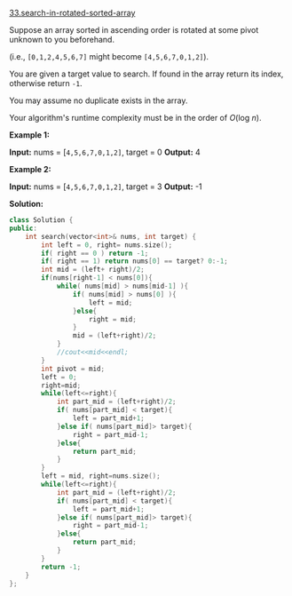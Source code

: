 [33.search-in-rotated-sorted-array](https://leetcode.com/problems/search-in-rotated-sorted-array/)  

Suppose an array sorted in ascending order is rotated at some pivot unknown to you beforehand.

(i.e., `[0,1,2,4,5,6,7]` might become `[4,5,6,7,0,1,2]`).

You are given a target value to search. If found in the array return its index, otherwise return `-1`.

You may assume no duplicate exists in the array.

Your algorithm's runtime complexity must be in the order of _O_(log _n_).

**Example 1:**

**Input:** nums = \[`4,5,6,7,0,1,2]`, target = 0
**Output:** 4

**Example 2:**

**Input:** nums = \[`4,5,6,7,0,1,2]`, target = 3
**Output:** -1  



**Solution:**  

```cpp
class Solution {
public:
    int search(vector<int>& nums, int target) {
        int left = 0, right= nums.size();
        if( right == 0 ) return -1;
        if( right == 1) return nums[0] == target? 0:-1;
        int mid = (left+ right)/2;
        if(nums[right-1] < nums[0]){
            while( nums[mid] > nums[mid-1] ){
                if( nums[mid] > nums[0] ){
                    left = mid;
                }else{
                    right = mid;
                }
                mid = (left+right)/2;
            }
            //cout<<mid<<endl;
        }
        int pivot = mid;
        left = 0;
        right=mid;
        while(left<=right){
            int part_mid = (left+right)/2;
            if( nums[part_mid] < target){
                left = part_mid+1;
            }else if( nums[part_mid]> target){
                right = part_mid-1;
            }else{
                return part_mid;
            }
        }
        left = mid, right=nums.size();
        while(left<=right){
            int part_mid = (left+right)/2;
            if( nums[part_mid] < target){
                left = part_mid+1;
            }else if( nums[part_mid]> target){
                right = part_mid-1;
            }else{
                return part_mid;
            }
        }
        return -1;
    }
};
```
      